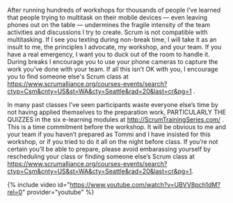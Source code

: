 After running hundreds of workshops for thousands of people I’ve learned that people trying to multitask on their mobile devices — even leaving phones out on the table — undermines the fragile intensity of the team activities and discussions I try to create.  Scrum is not compatible with multitasking.  If I see you texting during non-break time, I will take it as an insult to me, the principles I advocate, my workshop, and your team.  If you have a real emergency, I want you to duck out of the room to handle it.  During breaks I encourage you to use your phone cameras to capture the work you’ve done with your team.  If all this isn’t OK with you, I encourage you to find someone else's Scrum class at <https://www.scrumalliance.org/courses-events/search?ctyp=Csm&cnty=US&st=WA&cty=Seattle&rad=20&last=cr&pg=1> .  

In many past classes I’ve seen participants waste everyone else’s time by not having applied themselves to the preparation work, PARTICULARLY THE QUIZZES in the six e-learning modules at <http://ScrumTrainingSeries.com/> .  This is a time commitment before the workshop.  It will be obvious to me and your team if you haven’t prepared as Tommi and I have insisted for this workshop, or if you tried to do it all on the night before class.  If you’re not certain you’ll be able to prepare, please avoid embarassing yourself by rescheduling your class or finding someone else’s Scrum class at <https://www.scrumalliance.org/courses-events/search?ctyp=Csm&cnty=US&st=WA&cty=Seattle&rad=20&last=cr&pg=1>.

{% include video id="https://www.youtube.com/watch?v=UBVV8pch1dM?rel=0" provider="youtube" %}
